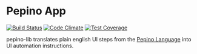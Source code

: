 # Pepino App

[![Build Status](https://travis-ci.org/AcklenAvenue/pepino-lib.svg?branch=develop)](https://travis-ci.org/AcklenAvenue/pepino-app) [![Code Climate](https://codeclimate.com/github/AcklenAvenue/pepino-lib/badges/gpa.svg)](https://codeclimate.com/github/AcklenAvenue/pepino-app) [![Test Coverage](https://codeclimate.com/github/AcklenAvenue/pepino-lib/badges/coverage.svg)](https://codeclimate.com/github/AcklenAvenue/pepino-app/coverage)

pepino-lib translates plain english UI steps from the [Pepino Language](https://github.com/AcklenAvenue/pepino-language) into UI automation instructions.
